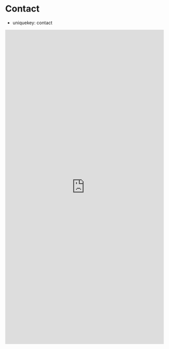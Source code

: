 Contact
=======

- uniquekey: contact

<iframe src="https://docs.google.com/forms/d/e/1FAIpQLSdMXMtCnUMdnCHsssMagD_kAXKMpDO3FOrdhXIqfHxiZShhKA/viewform?embedded=true#start=embed" width="100%" height="1000" frameborder="0" marginheight="0" marginwidth="0">Loading...</iframe>
